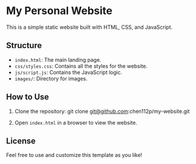 # My Personal Website

This is a simple static website built with HTML, CSS, and JavaScript.

## Structure
- `index.html`: The main landing page.
- `css/styles.css`: Contains all the styles for the website.
- `js/script.js`: Contains the JavaScript logic.
- `images/`: Directory for images.

## How to Use
1. Clone the repository:
git clone git@github.com:chen112p/my-website.git

2. Open `index.html` in a browser to view the website.

## License
Feel free to use and customize this template as you like!
